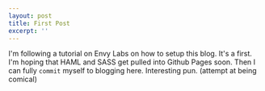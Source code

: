 ```yaml
---
layout: post
title: First Post
excerpt: ''
---
```


I'm following a tutorial on Envy Labs on how to setup this blog.
It's a first.
I'm hoping that HAML and SASS get pulled into Github Pages soon. Then I can fully `commit` myself to blogging here. Interesting pun. (attempt at being comical)
